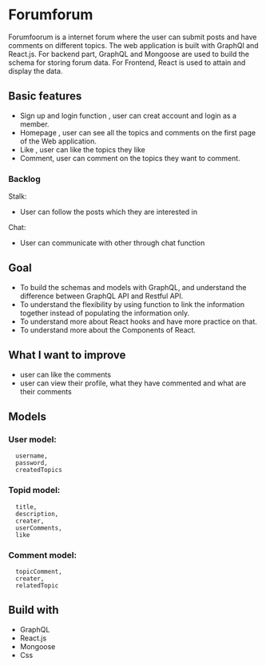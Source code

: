 # Forumforum

Forumfoorum is a internet forum where the user can submit posts and have comments on different topics. The web application is built with GraphQl and React.js. 
For backend part, GraphQL and Mongoose are used to build the schema for storing forum data. For Frontend, React is used to attain and display the data.

## Basic features

- Sign up and login function , user can creat account and login as a member.
- Homepage , user can see all the topics and comments on the first page of the Web application.
- Like , user can like the topics they like 
- Comment, user can comment on the topics they want to comment.

### Backlog

Stalk:

- User can follow the posts which they are interested in

Chat:

- User can communicate with other through chat function

## Goal

- To build the schemas and models with GraphQL, and understand the difference between GraphQL API and Restful API.
- To understand the flexibility by using function to link the information together instead of populating the information only.
- To understand more about React hooks and have more practice on that.
- To understand more about the Components of React.

## What I want to improve

- user can like the comments
- user can view their profile, what they have commented and what are their comments 

## Models

### User model:

```
  username,
  password,
  createdTopics
```

### Topid model:

```
  title,
  description,
  creater,
  userComments,
  like
```

### Comment model:

```
  topicComment,
  creater,
  relatedTopic
```

## Build with

- GraphQL
- React.js
- Mongoose
- Css
